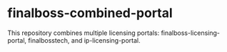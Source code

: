 # finalboss-combined-portal


This repository combines multiple licensing portals: finalboss-licensing-portal, finalbosstech, and ip-licensing-portal.

